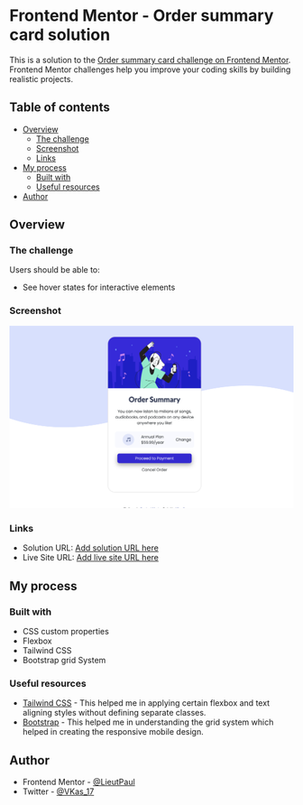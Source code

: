 # Frontend Mentor - Order summary card solution

This is a solution to the [Order summary card challenge on Frontend Mentor](https://www.frontendmentor.io/challenges/order-summary-component-QlPmajDUj). Frontend Mentor challenges help you improve your coding skills by building realistic projects. 

## Table of contents

- [Overview](#overview)
  - [The challenge](#the-challenge)
  - [Screenshot](#screenshot)
  - [Links](#links)
- [My process](#my-process)
  - [Built with](#built-with)
  - [Useful resources](#useful-resources)
- [Author](#author)

## Overview

### The challenge

Users should be able to:

- See hover states for interactive elements

### Screenshot

![](./screenshot.jpg)

### Links

- Solution URL: [Add solution URL here](https://your-solution-url.com)
- Live Site URL: [Add live site URL here](https://vikas-frontend-mentor.netlify.app/)

## My process

### Built with

- CSS custom properties
- Flexbox
- Tailwind CSS
- Bootstrap grid System

### Useful resources

- [Tailwind CSS](https://tailwindcss.com/) - This helped me in applying certain flexbox and text aligning styles without defining separate classes.
- [Bootstrap](https://getbootstrap.com/docs/5.0/layout/containers/) - This helped me in understanding the grid system which helped in creating the responsive mobile design.

## Author

- Frontend Mentor - [@LieutPaul](https://www.frontendmentor.io/profile/LieutPaul)
- Twitter - [@VKas_17](https://twitter.com/VKas_17)
